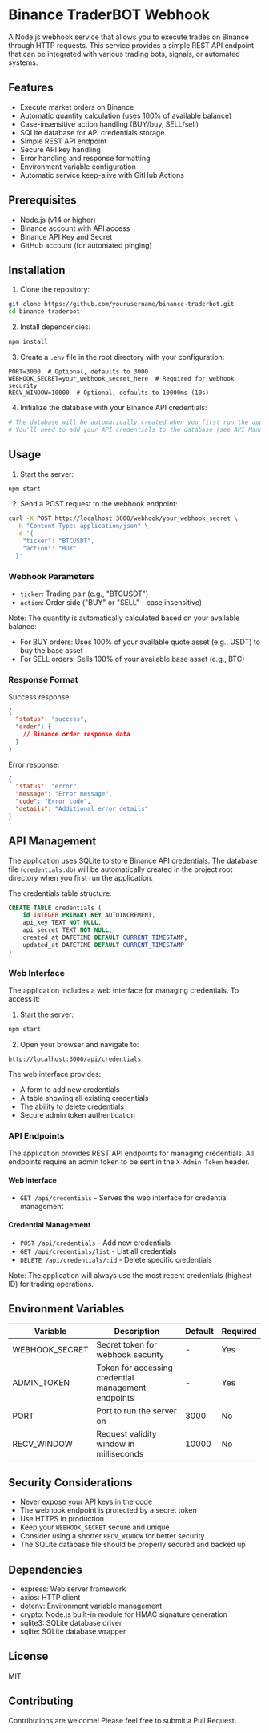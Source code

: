 # Binance TraderBOT Webhook

A Node.js webhook service that allows you to execute trades on Binance through HTTP requests. This service provides a simple REST API endpoint that can be integrated with various trading bots, signals, or automated systems.

## Features

- Execute market orders on Binance
- Automatic quantity calculation (uses 100% of available balance)
- Case-insensitive action handling (BUY/buy, SELL/sell)
- SQLite database for API credentials storage
- Simple REST API endpoint
- Secure API key handling
- Error handling and response formatting
- Environment variable configuration
- Automatic service keep-alive with GitHub Actions

## Prerequisites

- Node.js (v14 or higher)
- Binance account with API access
- Binance API Key and Secret
- GitHub account (for automated pinging)

## Installation

1. Clone the repository:
```bash
git clone https://github.com/yourusername/binance-traderbot.git
cd binance-traderbot
```

2. Install dependencies:
```bash
npm install
```

3. Create a `.env` file in the root directory with your configuration:
```env
PORT=3000  # Optional, defaults to 3000
WEBHOOK_SECRET=your_webhook_secret_here  # Required for webhook security
RECV_WINDOW=10000  # Optional, defaults to 10000ms (10s)
```

4. Initialize the database with your Binance API credentials:
```bash
# The database will be automatically created when you first run the application
# You'll need to add your API credentials to the database (see API Management section)
```

## Usage

1. Start the server:
```bash
npm start
```

2. Send a POST request to the webhook endpoint:
```bash
curl -X POST http://localhost:3000/webhook/your_webhook_secret \
  -H "Content-Type: application/json" \
  -d '{
    "ticker": "BTCUSDT",
    "action": "BUY"
  }'
```

### Webhook Parameters

- `ticker`: Trading pair (e.g., "BTCUSDT")
- `action`: Order side ("BUY" or "SELL" - case insensitive)

Note: The quantity is automatically calculated based on your available balance:
- For BUY orders: Uses 100% of your available quote asset (e.g., USDT) to buy the base asset
- For SELL orders: Sells 100% of your available base asset (e.g., BTC)

### Response Format

Success response:
```json
{
  "status": "success",
  "order": {
    // Binance order response data
  }
}
```

Error response:
```json
{
  "status": "error",
  "message": "Error message",
  "code": "Error code",
  "details": "Additional error details"
}
```

## API Management

The application uses SQLite to store Binance API credentials. The database file (`credentials.db`) will be automatically created in the project root directory when you first run the application.

The credentials table structure:
```sql
CREATE TABLE credentials (
    id INTEGER PRIMARY KEY AUTOINCREMENT,
    api_key TEXT NOT NULL,
    api_secret TEXT NOT NULL,
    created_at DATETIME DEFAULT CURRENT_TIMESTAMP,
    updated_at DATETIME DEFAULT CURRENT_TIMESTAMP
)
```

### Web Interface

The application includes a web interface for managing credentials. To access it:

1. Start the server:
```bash
npm start
```

2. Open your browser and navigate to:
```
http://localhost:3000/api/credentials
```

The web interface provides:
- A form to add new credentials
- A table showing all existing credentials
- The ability to delete credentials
- Secure admin token authentication

### API Endpoints

The application provides REST API endpoints for managing credentials. All endpoints require an admin token to be sent in the `X-Admin-Token` header.

#### Web Interface
- `GET /api/credentials` - Serves the web interface for credential management

#### Credential Management
- `POST /api/credentials` - Add new credentials
- `GET /api/credentials/list` - List all credentials
- `DELETE /api/credentials/:id` - Delete specific credentials

Note: The application will always use the most recent credentials (highest ID) for trading operations.

## Environment Variables

| Variable | Description | Default | Required |
|----------|-------------|---------|----------|
| WEBHOOK_SECRET | Secret token for webhook security | - | Yes |
| ADMIN_TOKEN | Token for accessing credential management endpoints | - | Yes |
| PORT | Port to run the server on | 3000 | No |
| RECV_WINDOW | Request validity window in milliseconds | 10000 | No |

## Security Considerations

- Never expose your API keys in the code
- The webhook endpoint is protected by a secret token
- Use HTTPS in production
- Keep your `WEBHOOK_SECRET` secure and unique
- Consider using a shorter `RECV_WINDOW` for better security
- The SQLite database file should be properly secured and backed up

## Dependencies

- express: Web server framework
- axios: HTTP client
- dotenv: Environment variable management
- crypto: Node.js built-in module for HMAC signature generation
- sqlite3: SQLite database driver
- sqlite: SQLite database wrapper

## License

MIT

## Contributing

Contributions are welcome! Please feel free to submit a Pull Request. 